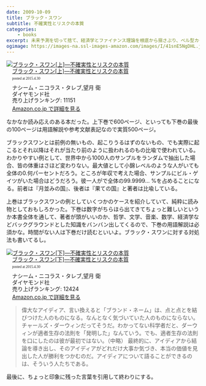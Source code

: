 ```yaml
---
date: 2009-10-09
title: ブラック・スワン
subtitle: 不確実性とリスクの本質
categories: 
    - books
excerpt: 未来予測を切って捨て、経済学とファイナンス理論を根底から揺さぶり、ベル型カーブでは扱えない不確実性の核心に迫る。
ogimage: https://images-na.ssl-images-amazon.com/images/I/41snE5NgDHL.jpg
---
```


<div class="azlink-box"><div class="azlink-image" style="float:left"><a href="http://www.amazon.co.jp/exec/obidos/ASIN/4478001251/warikiru-22/" name="azlinklink" target="_blank"><img src="https://images-na.ssl-images-amazon.com/images/I/41snE5NgDHL._SL160_.jpg" alt="ブラック・スワン[上]―不確実性とリスクの本質" style="border:none" /></a></div><div class="azlink-info" style="float:left;margin-left:15px;line-height:120%"><div class="azlink-name" style="margin-bottom:10px;line-height:120%"><a href="http://www.amazon.co.jp/exec/obidos/ASIN/4478001251/warikiru-22/" name="azlinklink" target="_blank">ブラック・スワン[上]―不確実性とリスクの本質</a><div class="azlink-powered-date" style="font-size:7pt;margin-top:5px;font-family:verdana;line-height:120%">posted at 2015.4.30</div></div><div class="azlink-detail">ナシーム・ニコラス・タレブ,望月 衛<br />ダイヤモンド社<br />売り上げランキング: 11151<br /></div><div class="azlink-link" style="margin-top:5px"><a href="http://www.amazon.co.jp/exec/obidos/ASIN/4478001251/warikiru-22/" target="_blank">Amazon.co.jp で詳細を見る</a></div></div><div class="azlink-footer" style="clear:left"></div></div>

なかなか読み応えのある本だった。上下巻で600ページ、といっても下巻の最後の100ページは用語解説や参考文献表記なので実質500ページ。

ブラックスワンとは前例の無いもの、起こりうるはずのないもの、でも実際に起こるとそれ以降はそれが当たり前のように扱われるのもの比喩で使われている。わかりやすい例として、世界中から1000人のサンプルをランダムで抽出した場合、皆の体重はさほど変わりない。最大値として小錦レベルのような人がいても全体の0.何パーセントだろう。ところが年収で考えた場合、サンプルにビル・ゲイツがいた場合はどうだろう。彼一人がで全体の99.9999… %を占めることになる。前者は『月並みの国』、後者は『果ての国』と著者は比喩している。

上巻はブラックスワンの例としていくつかのケースを紹介していて、純粋に読み物としておもしろかった。下巻は数字がちらほら出てきてちょっと難しいというか本書全体を通して、著者が頭がいいのか、哲学、文学、音楽、数学、経済学などバックグラウンドとした知識をバンバン出してくるので、下巻の用語解説は必須かな。時間がない人は下巻だけ読むといいよ。ブラック・スワンに対する対処法も書いてるし。

<div class="azlink-box" style="margin-bottom:0px"><div class="azlink-image" style="float:left"><a href="http://www.amazon.co.jp/exec/obidos/ASIN/4478008884/warikiru-22/" name="azlinklink" target="_blank"><img src="https://images-na.ssl-images-amazon.com/images/I/41wvOZMTryL._SL160_.jpg" alt="ブラック・スワン[下]―不確実性とリスクの本質" style="border:none" /></a></div><div class="azlink-info" style="float:left;margin-left:15px;line-height:120%"><div class="azlink-name" style="margin-bottom:10px;line-height:120%"><a href="http://www.amazon.co.jp/exec/obidos/ASIN/4478008884/warikiru-22/" name="azlinklink" target="_blank">ブラック・スワン[下]―不確実性とリスクの本質</a><div class="azlink-powered-date" style="font-size:7pt;margin-top:5px;font-family:verdana;line-height:120%">posted at 2015.4.30</div></div><div class="azlink-detail">ナシーム・ニコラス・タレブ,望月 衛<br />ダイヤモンド社<br />売り上げランキング: 12424<br /></div><div class="azlink-link" style="margin-top:5px"><a href="http://www.amazon.co.jp/exec/obidos/ASIN/4478008884/warikiru-22/" target="_blank">Amazon.co.jp で詳細を見る</a></div></div><div class="azlink-footer" style="clear:left"></div></div>

> 偉大なアイディア、言い換えると「ブランド・ネーム」は、点と点とを結びつけた人のものになる。なんとなく気づいていた人のものにならない。チャールズ・ダーウィンだってそうだ。わかってない科学者だと、ダーウィンが適者生存の法則を「発明した」なんていう。でも、適者生存の法則を口にしたのは彼が最初ではない。（中略） 最終的に、アイディアから結論を導き出し、そのアイディアがどれだけ大事か気づき、本当の価値を見出した人が勝利をつかむのだ。アイディアについて語ることができるのは、そういう人たちである。

最後に、ちょっと印象に残った言葉を引用して終わりにする。